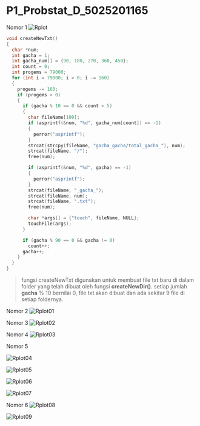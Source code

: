 # P1_Probstat_D_5025201165

Nomor 1
![Rplot](https://user-images.githubusercontent.com/72547769/162623727-90ae8759-3cde-4091-a8c6-b69921f706ec.png)

``` C++
void createNewTxt()
{
  char *num;
  int gacha = 1;
  int gacha_num[] = {90, 180, 270, 360, 450};
  int count = 0;
  int progems = 79000;
  for (int i = 79000; i > 0; i -= 160)
  {
    progems -= 160;
    if (progems > 0)
    {
      if (gacha % 10 == 0 && count < 5)
      {
        char fileName[100];
        if (asprintf(&num, "%d", gacha_num[count]) == -1)
        {
          perror("asprintf");
        }
        strcat(strcpy(fileName, "gacha_gacha/total_gacha_"), num);
        strcat(fileName, "/");
        free(num);

        if (asprintf(&num, "%d", gacha) == -1)
        {
          perror("asprintf");
        }
        strcat(fileName, "_gacha_");
        strcat(fileName, num);
        strcat(fileName, ".txt");
        free(num);

        char *args[] = {"touch", fileName, NULL};
        touchFile(args);
      }

      if (gacha % 90 == 0 && gacha != 0)
        count++;
      gacha++;
    }
  }
}
```

> fungsi createNewTxt digunakan untuk membuat file txt baru di dalam folder yang telah dibuat oleh fungsi **createNewDir()**. setiap jumlah **gacha** % 10 bernilai 0, file txt akan dibuat dan ada sekitar 9 file di setiap foldernya.


Nomor 2
![Rplot01](https://user-images.githubusercontent.com/72547769/162623795-202b13cb-1b1b-4fa9-a363-98b0522e2408.png)


Nomor 3
![Rplot02](https://user-images.githubusercontent.com/72547769/162623816-242adb33-87c7-4b54-94e4-677eb73908f9.png)


Nomor 4
![Rplot03](https://user-images.githubusercontent.com/72547769/162623885-eb08101b-38b2-455f-b0aa-49e97e92a977.png)

Nomor 5

![Rplot04](https://user-images.githubusercontent.com/72547769/162623901-a85acad4-f179-446c-aff9-26e10098ba6f.png)

![Rplot05](https://user-images.githubusercontent.com/72547769/162623920-f62b450e-a88a-459a-8cb6-1984b861d79b.png)

![Rplot06](https://user-images.githubusercontent.com/72547769/162623936-acffca05-cdbf-4ce4-beab-069398b36071.png)

![Rplot07](https://user-images.githubusercontent.com/72547769/162623942-7531194e-712a-4c94-a5b4-e7dc87590f74.png)

Nomor 6
![Rplot08](https://user-images.githubusercontent.com/72547769/162623953-bb216f8d-89b4-4e3e-af49-d335b8d9d18d.png)

![Rplot09](https://user-images.githubusercontent.com/72547769/162623964-69ee14b0-37e7-4a07-b6df-339866d943ab.png)
